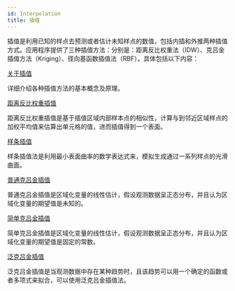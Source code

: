 ```yaml
---
id: Interpolation
title: 插值
---
```

插值是利用已知的样点去预测或者估计未知样点的数值，包括内插和外推两种插值方式。应用程序提供了三种插值方法：分别是：距离反比权重法（IDW）、克吕金插值方法（Kriging）、径向基函数插值法（RBF）。具体包括以下内容：

 [关于插值](aboutinterpolation)

详细介绍各种插值方法的基本概念及原理。

 [距离反比权重插值](IDWinterpolation)

距离反比权重插值是基于插值区域内部样本点的相似性，计算与到邻近区域样点的加权平均值来估算出单元格的值，进而插值得到一个表面。

 [样条插值](Splineinterpolation)

样条插值法是利用最小表面曲率的数学表达式来，模拟生成通过一系列样点的光滑曲面。

 [普通克吕金插值](OrdinaryKriging)

普通克吕金插值是区域化变量的线性估计，假设观测数据呈正态分布，并且认为区域化变量的期望值是未知的。

 [简单克吕金插值](SimpleKriging)

简单克吕金插值是区域化变量的线性估计，假设观测数据呈正态分布，并且认为区域化变量的期望值是固定的常数。

 [泛克吕金插值](UniversalKriging)

泛克吕金插值是当观测数据中存在某种趋势时，且该趋势可以用一个确定的函数或者多项式来拟合，可以使用泛克吕金插值法。